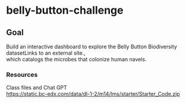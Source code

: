 # belly-button-challenge

## Goal
Build an interactive dashboard to explore the Belly Button Biodiversity datasetLinks to an external site., \
which catalogs the microbes that colonize human navels.

### Resources
Class files and Chat GPT \
https://static.bc-edx.com/data/dl-1-2/m14/lms/starter/Starter_Code.zip
